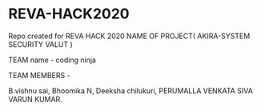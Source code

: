 # REVA-HACK2020
Repo  created for REVA HACK 2020   NAME OF PROJECT( AKIRA-SYSTEM SECURITY VALUT )

TEAM name - coding ninja

TEAM MEMBERS -

B.vishnu sai, Bhoomika N, Deeksha chilukuri, PERUMALLA VENKATA SIVA VARUN KUMAR.


